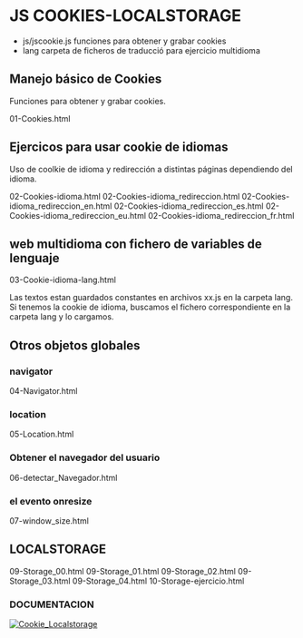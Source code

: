 # JS COOKIES-LOCALSTORAGE

- js/jscookie.js 
funciones para obtener y grabar cookies
- lang 
carpeta de ficheros de traducció para ejercicio multidioma

## Manejo básico de Cookies

Funciones para obtener y grabar cookies.

01-Cookies.html


## Ejercicos para usar cookie de idiomas
Uso de coolkie de idioma y redirección a distintas páginas dependiendo del idioma.

02-Cookies-idioma.html
02-Cookies-idioma_redireccion.html
02-Cookies-idioma_redireccion_en.html
02-Cookies-idioma_redireccion_es.html
02-Cookies-idioma_redireccion_eu.html
02-Cookies-idioma_redireccion_fr.html

## web multidioma con fichero de variables de lenguaje

03-Cookie-idioma-lang.html

Las textos estan guardados constantes en archivos xx.js en la carpeta lang. 
Si tenemos la cookie de idioma, buscamos el fichero correspondiente en la carpeta lang y lo cargamos. 
 


## Otros objetos globales

### navigator
04-Navigator.html

### location
05-Location.html

### Obtener el navegador del usuario

06-detectar_Navegador.html

### el evento onresize 
07-window_size.html

## LOCALSTORAGE
09-Storage_00.html
09-Storage_01.html
09-Storage_02.html
09-Storage_03.html
09-Storage_04.html
10-Storage-ejercicio.html

### DOCUMENTACION

[![Cookie_Localstorage](https://img.shields.io/badge/cookie_localstorage-yellow?style=for-the-badge&logo=google-slides&logoColor=yellow&labelColor=black)](https://docs.google.com/presentation/d/1rTIUbxueAOxUOdXNKrYtGgCswSCpzSENOLpReap8E5A/edit#slide=id.g116e1bb3316_0_0)
